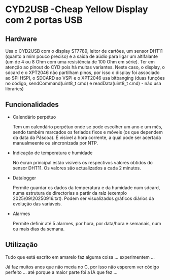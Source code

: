 # CYD2USB -Cheap Yellow Display com 2 portas USB

## Hardware
Usa o CYD2USB com o display ST7789, leitor de cartões, um sensor DHT11 (quanto a mim pouco preciso) e a saída de aúdio para ligar um altifalante (um de 4 ou 8 Ohm com uma resistência de 100 Ohm em série).
Ter em atenção ao pinout do CYD pois há muitas variantes. Neste caso, o display, o sdcard e o XPT2046 não partilham pinos, por isso o display foi associado ao SPI HSPI, o SDCARD ao VSPI e o XPT2046 usa bitbanging (duas funções no código, sendCommand(uint8_t cmd) e readData(uint8_t cmd) - não usa libraries)

## Funcionalidades
- Calendário perpétuo
  
  Tem um calendário perpétuo onde se pode escolher um ano e um mês, sendo também marcados os feriados fixos e móveis (os que dependem da data da Páscoa).
  É visivel a hora corrente, a qual pode ser acertada manualmeente ou sincronizada por NTP.

- Indicação de temperatura e humidade
  
  No écran principal estão visíveis os respectivos valores obtidos do sensor DHT11. Os valores são actualizados a cada 2 minutos.

- Datalogger
  
  Permite guardar os dados da temperatura e da humidade num sdcard, numa estrutura de directorias a partir da raíz (exemplo 2025\09\20250916.txt).
  Podem ser visualizados gráficos diários da evolução das variáveis.

- Alarmes
  
  Permite definir até 5 alarmes, por hora, por data/hora e semanais, num ou mais dias da semana.

## Utilização
Tudo que está escrito em amarelo faz alguma coisa ... experimentem ...

Já faz muitos anos que não mexia no C, por isso não esperem ver código perfeito ... até porque a maior parte foi a IA que fez ... 



